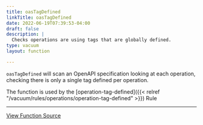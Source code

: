 ```yaml
---
title: oasTagDefined
linkTitle: oasTagDefined
date: 2022-06-19T07:39:53-04:00
draft: false
description: |
  Checks operations are using tags that are globally defined.
type: vacuum
layout: function

---
```


`oasTagDefined` will scan an OpenAPI specification looking at each operation, checking there is only a single
tag defined per operation.

The function is used by
the [operation-tag-defined]({{< relref "/vacuum/rules/operations/operation-tag-defined" >}}) Rule

---

[View Function Source](https://github.com/daveshanley/vacuum/blob/main/functions/openapi/operation_tags.go)